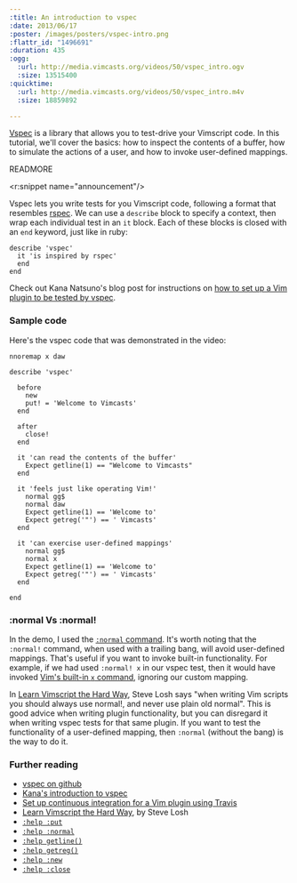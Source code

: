 ```yaml
--- 
:title: An introduction to vspec
:date: 2013/06/17
:poster: /images/posters/vspec-intro.png
:flattr_id: "1496691"
:duration: 435
:ogg: 
  :url: http://media.vimcasts.org/videos/50/vspec_intro.ogv
  :size: 13515400
:quicktime: 
  :url: http://media.vimcasts.org/videos/50/vspec_intro.m4v
  :size: 18859892

---
```


[Vspec][vspec] is a library that allows you to test-drive your Vimscript code. In this tutorial, we'll cover the basics: how to inspect the contents of a buffer, how to simulate the actions of a user, and how to invoke user-defined mappings.

[vspec]: https://github.com/kana/vim-vspec


READMORE

<r:snippet name="announcement"/>

Vspec lets you write tests for you Vimscript code, following a format that resembles [rspec][]. We can use a `describe` block to specify a context, then wrap each individual test in an `it` block. Each of these blocks is closed with an `end` keyword, just like in ruby:

    describe 'vspec'
      it 'is inspired by rspec'
      end
    end

Check out Kana Natsuno's blog post for instructions on [how to set up a Vim plugin to be tested by vspec][setup].

### Sample code

Here's the vspec code that was demonstrated in the video:

    nnoremap x daw
    
    describe 'vspec'
    
      before
        new
        put! = 'Welcome to Vimcasts'
      end
    
      after
        close!
      end
    
      it 'can read the contents of the buffer'
        Expect getline(1) == "Welcome to Vimcasts"
      end
    
      it 'feels just like operating Vim!'
        normal gg$
        normal daw
        Expect getline(1) == 'Welcome to'
        Expect getreg('"') == ' Vimcasts'
      end
    
      it 'can exercise user-defined mappings'
        normal gg$
        normal x
        Expect getline(1) == 'Welcome to'
        Expect getreg('"') == ' Vimcasts'
      end
    
    end

### :normal Vs :normal!

In the demo, I used the [`:normal` command][normal]. It's worth noting that the `:normal!` command, when used with a trailing bang, will avoid user-defined mappings. That's useful if you want to invoke built-in functionality. For example, if we had used `:normal! x` in our vspec test, then it would have invoked [Vim's built-in `x` command][x], ignoring our custom mapping.

In [Learn Vimscript the Hard Way][lvsthw29], Steve Losh says "when writing Vim scripts you should always use normal!, and never use plain old normal". This is good advice when writing plugin functionality, but you can disregard it when writing vspec tests for that same plugin. If you want to test the functionality of a user-defined mapping, then `:normal` (without the bang) is the way to do it.

### Further reading

* [vspec on github][vspec]
* [Kana's introduction to vspec][setup]
* [Set up continuous integration for a Vim plugin using Travis][ci]
* [Learn Vimscript the Hard Way][lvsthw], by Steve Losh
* [`:help :put`][put]
* [`:help :normal`][normal]
* [`:help getline()`][getline]
* [`:help getreg()`][getreg]
* [`:help :new`][new]
* [`:help :close`][close]

[vspec]: https://github.com/kana/vim-vspec
[setup]: http://whileimautomaton.net/2013/02/13211500
[ci]: http://whileimautomaton.net/2013/02/08211255
[lvsthw]: http://learnvimscriptthehardway.stevelosh.com/
[lvsthw29]: http://learnvimscriptthehardway.stevelosh.com/chapters/29.html
[rspec]: https://github.com/rspec/rspec

[x]: http://vimdoc.sourceforge.net/htmldoc/change.html#x
[normal]: http://vimdoc.sourceforge.net/htmldoc/various.html#:normal
[getline]: http://vimdoc.sourceforge.net/htmldoc/eval.html#getline()
[getreg]: http://vimdoc.sourceforge.net/htmldoc/eval.html#getreg()
[new]: http://vimdoc.sourceforge.net/htmldoc/windows.html#:new
[close]: http://vimdoc.sourceforge.net/htmldoc/windows.html#:close
[put]: http://vimdoc.sourceforge.net/htmldoc/change.html#:put
